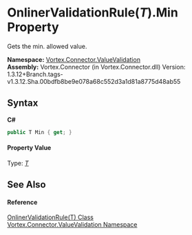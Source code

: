 # OnlinerValidationRule(*T*).Min Property 
 

Gets the min. allowed value.

**Namespace:**&nbsp;<a href="N_Vortex_Connector_ValueValidation.md">Vortex.Connector.ValueValidation</a><br />**Assembly:**&nbsp;Vortex.Connector (in Vortex.Connector.dll) Version: 1.3.12+Branch.tags-v1.3.12.Sha.00bdfb8be9e078a68c552d3a1d81a8775d48ab55

## Syntax

**C#**<br />
``` C#
public T Min { get; }
```


#### Property Value
Type: <a href="T_Vortex_Connector_ValueValidation_OnlinerValidationRule_1.md">*T*</a>

## See Also


#### Reference
<a href="T_Vortex_Connector_ValueValidation_OnlinerValidationRule_1.md">OnlinerValidationRule(T) Class</a><br /><a href="N_Vortex_Connector_ValueValidation.md">Vortex.Connector.ValueValidation Namespace</a><br />
